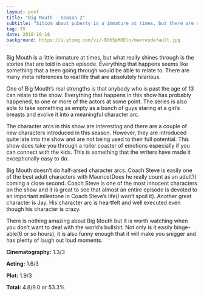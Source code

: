 ```yaml
---
layout: post
title: "Big Mouth - Season 2"
subtitle: "Sitcom about puberty is a immature at times, but there are some fun moments"
tag: TV
date: 2018-10-18
background: https://i.ytimg.com/vi/-B0b5pM0Elo/maxresdefault.jpg
---
```

Big Mouth is a little immature at times, but what really shines through is the stories that are told in each episode. Everything that happens seems like something that a teen going through would be able to relate to. There are many meta references to real life that are absolutely hilarious. 

One of Big Mouth’s real strengths is that anybody who is past the age of 13 can relate to the show. Everything that happens in this show has probably happened, to one or more of the actors at some point. The series is also able to take something as empty as a bunch of guys staring at a girl’s breasts and evolve it into a meaningful character arc.

The character arcs in this show are interesting and there are a couple of new characters introduced in this season. However, they are introduced quite late into the show and are not being used to their full potential. This show does take you through a roller coaster of emotions especially if you can connect with the kids. This is something that the writers have made it exceptionally easy to do.

Big Mouth doesn’t do half-arsed character arcs. Coach Steve is easily one of the best adult characters with Maurice(Does he really count as an adult?) coming a close second. Coach Steve is one of the most innocent characters on the show and it is great to see that almost an entire episode is devoted to an important milestone in Coach Steve’s life(I won’t spoil it). Another great character is Jay. His character arc is heartfelt and well executed even though his character is crazy. 

There is nothing amazing about Big Mouth but it is worth watching when you don’t want to deal with the world’s bullshit. Not only is it easily binge-able(6 or so hours), it is also funny enough that it will make you snigger and has plenty of laugh out loud moments. 

**Cinematography:** 1.3/3

**Acting:** 1.6/3

**Plot:** 1.9/3

**Total:** 4.8/9.0 or 53.3%